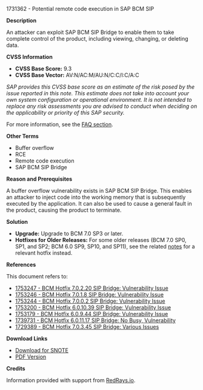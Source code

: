1731362 - Potential remote code execution in SAP BCM SIP

**Description**

An attacker can exploit SAP BCM SIP Bridge to enable them to take complete control of the product, including viewing, changing, or deleting data.

**CVSS Information**

- **CVSS Base Score:** 9.3
- **CVSS Base Vector:** AV:N/AC:M/AU:N/C:C/I:C/A:C

*SAP provides this CVSS base score as an estimate of the risk posed by the issue reported in this note. This estimate does not take into account your own system configuration or operational environment. It is not intended to replace any risk assessments you are advised to conduct when deciding on the applicability or priority of this SAP security.*

For more information, see the [FAQ section](https://service.sap.com/securitynotes/).

**Other Terms**

- Buffer overflow
- RCE
- Remote code execution
- SAP BCM SIP Bridge

**Reason and Prerequisites**

A buffer overflow vulnerability exists in SAP BCM SIP Bridge. This enables an attacker to inject code into the working memory that is subsequently executed by the application. It can also be used to cause a general fault in the product, causing the product to terminate.

**Solution**

- **Upgrade:** Upgrade to BCM 7.0 SP3 or later.
- **Hotfixes for Older Releases:** For some older releases (BCM 7.0 SP0, SP1, and SP2; BCM 6.0 SP9, SP10, and SP11), see the related [notes](https://me.sap.com/notes/1753247) for a relevant hotfix instead.

**References**

This document refers to:

- [1753247 - BCM Hotfix 7.0.2.20 SIP Bridge: Vulnerability Issue](https://me.sap.com/notes/1753247)
- [1753246 - BCM Hotfix 7.0.1.8 SIP Bridge: Vulnerability Issue](https://me.sap.com/notes/1753246)
- [1753244 - BCM Hotfix 7.0.0.2 SIP Bridge: Vulnerability Issue](https://me.sap.com/notes/1753244)
- [1753200 - BCM Hotfix 6.0.10.39 SIP Bridge: Vulnerability Issue](https://me.sap.com/notes/1753200)
- [1753179 - BCM Hotfix 6.0.9.44 SIP Bridge: Vulnerability Issue](https://me.sap.com/notes/1753179)
- [1739731 - BCM Hotfix 6.0.11.17 SIP Bridge: No Busy, Vulnerability](https://me.sap.com/notes/1739731)
- [1729389 - BCM Hotfix 7.0.3.45 SIP Bridge: Various Issues](https://me.sap.com/notes/1729389)

**Download Links**

- [Download for SNOTE](https://notesdownloads.sap.com/note/0040000017457652017)
- [PDF Version](https://userapps.support.sap.com/sap/support/sfm/notes/print/0001731362?language=en-US&token=E449C83FEDF1A6C564C1EE90D6906C05)

**Credits**

Information provided with support from [RedRays.io](https://redrays.io).